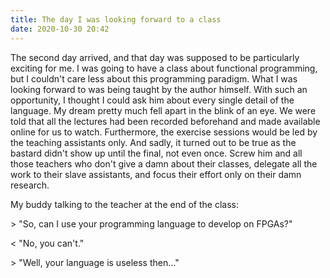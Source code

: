 ```yaml
---
title: The day I was looking forward to a class
date: 2020-10-30 20:42
---
```


The second day arrived, and that day was supposed to be particularly exciting for me. I was going to have a class about functional programming, but I couldn't care less about this programming paradigm. What I was looking forward to was being taught by the author himself. With such an opportunity, I thought I could ask him about every single detail of the language. My dream pretty much fell apart in the blink of an eye. We were told that all the lectures had been recorded beforehand and made available online for us to watch. Furthermore, the exercise sessions would be led by the teaching assistants only. And sadly, it turned out to be true as the bastard didn't show up until the final, not even once. Screw him and all those teachers who don't give a damn about their classes, delegate all the work to their slave assistants, and focus their effort only on their damn research.

My buddy talking to the teacher at the end of the class:

\> "So, can I use your programming language to develop on FPGAs?"

< "No, you can't."

\> "Well, your language is useless then..."
